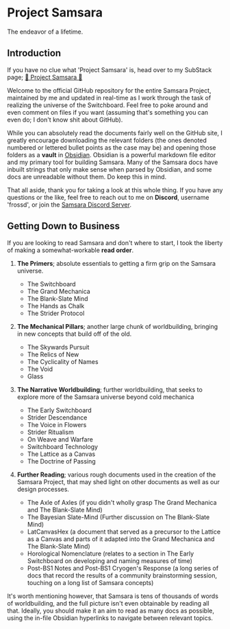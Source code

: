 # Project Samsara
The endeavor of a lifetime.

## Introduction
If you have no clue what 'Project Samsara' is, head over to my SubStack page; [🌌 Project Samsara 🌌](https://frossd.substack.com/p/the-samsara-project)

Welcome to the official GitHub repository for the entire Samsara Project, maintained by me and updated in real-time as I work through the task of realizing the universe of the Switchboard. Feel free to poke around and even comment on files if you want (assuming that's something you can even do; I don't know shit about GitHub).

While you can absolutely read the documents fairly well on the GitHub site, I greatly encourage downloading the relevant folders (the ones denoted numbered or lettered bullet points as the case may be) and opening those folders as a **vault** in [Obsidian](https://obsidian.md/). Obsidian is a powerful markdown file editor and my primary tool for building Samsara. Many of the Samsara docs have inbuilt strings that only make sense when parsed by Obsidian, and some docs are unreadable without them. Do keep this in mind.

That all aside, thank you for taking a look at this whole thing. If you have any questions or the like, feel free to reach out to me on **Discord**, username 'frossd', or join the [Samsara Discord Server](https://discord.gg/j4HqGfChMC "https://discord.gg/j4HqGfChMC").

## Getting Down to Business
If you are looking to read Samsara and don't where to start, I took the liberty of making a somewhat-workable **read order**. 

1. **The Primers**; absolute essentials to getting a firm grip on the Samsara universe.
   - The Switchboard
   - The Grand Mechanica
   - The Blank-Slate Mind
   - The Hands as Chalk
   - The Strider Protocol

2. **The Mechanical Pillars**; another large chunk of worldbuilding, bringing in new concepts that build off of the old.
   - The Skywards Pursuit
   - The Relics of New
   - The Cyclicality of Names
   - The Void
   - Glass

3. **The Narrative Worldbuilding**; further worldbuilding, that seeks to explore more of the Samsara universe beyond cold mechanica
   - The Early Switchboard
   - Strider Descendance
   - The Voice in Flowers
   - Strider Ritualism
   - On Weave and Warfare
   - Switchboard Technology
   - The Lattice as a Canvas
   - The Doctrine of Passing

4. **Further Reading**; various rough documents used in the creation of the Samsara Project, that may shed light on other documents as well as our design processes.
   - The Axle of Axles (if you didn't wholly grasp The Grand Mechanica and The Blank-Slate Mind)
   - The Bayesian Slate-Mind (Further discussion on The Blank-Slate Mind)
   - LatCanvasHex (a document that served as a precursor to the Lattice as a Canvas and parts of it adapted into the Grand Mechanica and The Blank-Slate Mind)
   - Horological Nomenclature (relates to a section in The Early Switchboard on developing and naming measures of time)
   - Post-BS1 Notes and Post-BS1 Cryogen's Response (a long series of docs that record the results of a community brainstorming session, touching on a long list of Samsara concepts)

It's worth mentioning however, that Samsara is tens of thousands of words of worldbuilding, and the full picture isn't even obtainable by reading all that. Ideally, you should make it an aim to read as many docs as possible, using the in-file Obsidian hyperlinks to navigate between relevant topics.